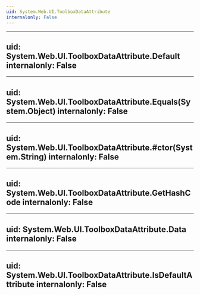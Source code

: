 ```yaml
---
uid: System.Web.UI.ToolboxDataAttribute
internalonly: False
---
```


---
uid: System.Web.UI.ToolboxDataAttribute.Default
internalonly: False
---

---
uid: System.Web.UI.ToolboxDataAttribute.Equals(System.Object)
internalonly: False
---

---
uid: System.Web.UI.ToolboxDataAttribute.#ctor(System.String)
internalonly: False
---

---
uid: System.Web.UI.ToolboxDataAttribute.GetHashCode
internalonly: False
---

---
uid: System.Web.UI.ToolboxDataAttribute.Data
internalonly: False
---

---
uid: System.Web.UI.ToolboxDataAttribute.IsDefaultAttribute
internalonly: False
---

